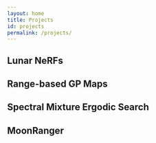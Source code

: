 ```yaml
---
layout: home
title: Projects
id: projects
permalink: /projects/
---
```


## Lunar NeRFs

## Range-based GP Maps

## Spectral Mixture Ergodic Search

## MoonRanger

